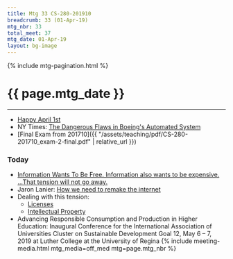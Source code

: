 ```yaml
---
title: Mtg 33 CS-280-201910
breadcrumb: 33 (01-Apr-19)
mtg_nbr: 33
total_meet: 37
mtg_date: 01-Apr-19
layout: bg-image
---
```

{% include mtg-pagination.html %}
<h1 class="text-center">{{ page.mtg_date }}</h1>
<hr />

* [Happy April 1st](https://stackoverflow.com/questions/25650749/is-it-possible-to-serve-multiple-jekyll-sites-locally)
* NY Times: [The Dangerous Flaws in Boeing's Automated System](https://www.nytimes.com/interactive/2019/03/29/business/boeing-737-max-8-flaws.html)
* [Final Exam from 201710]({{ "/assets/teaching/pdf/CS-280-201710_exam-2-final.pdf" | relative_url }})

### Today

* [Information Wants To Be Free. Information also wants to be expensive. ...That tension will not go away.](https://en.wikipedia.org/wiki/Information_wants_to_be_free)
* Jaron Lanier: [How we need to remake the internet](https://www.ted.com/talks/jaron_lanier_how_we_need_to_remake_the_internet/)
* Dealing with this tension:
  * [Licenses](https://www.gnu.org/licenses/license-list.html)
  * [Intellectual Property](http://www.ic.gc.ca/eic/site/cipointernet-internetopic.nsf/eng/Home)
* Advancing Responsible Consumption and Production in Higher Education: Inaugural Conference for the International Association of Universities Cluster on Sustainable Development Goal 12, May 6 – 7, 2019 at Luther College at the University of Regina
{% include meeting-media.html mtg_media=off_med mtg=page.mtg_nbr %}
